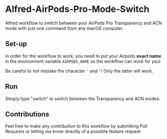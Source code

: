 # Alfred-AirPods-Pro-Mode-Switch
Alfred workflow to switch between your AirPods Pro Transparency and ACN mode with just one command from any macOS computer.

## Set-up
In order for the workflow to work, you need to put your Airpods **exact name** in the environment variable `AIRPODS_NAME` so the workflow can work for you!

Be careful to not mistake the character `'` and `’`! Only the latter will work.

## Run
Simply type "switch" to switch between the Transparency and ACN modes.

## Contributions
Feel free to make any contribution to this workflow by submitting Pull Requests or letting me know directly of a possible feature request.
